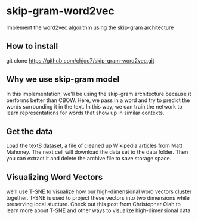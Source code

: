 # skip-gram-word2vec
Implement the word2vec algorithm using the skip-gram architecture

## How to install

git clone https://github.com/chjoo7/skip-gram-word2vec.git

## Why we use skip-gram model

In this implementation, we'll be using the skip-gram architecture because it performs better than CBOW. Here, we pass in a word 
and try to predict the words surrounding it in the text. 
In this way, we can train the network to learn representations for words that show up in similar contexts.

## Get the data

Load the text8 dataset, a file of cleaned up Wikipedia articles from Matt Mahoney. The next cell will download the data set 
to the data folder. Then you can extract it and delete the archive file to save storage space.

## Visualizing Word Vectors

we'll use T-SNE to visualize how our high-dimensional word vectors cluster together. T-SNE is used to project these vectors into two dimensions while preserving local stucture. 
Check out this post from Christopher Olah to learn more about T-SNE and other ways to visualize high-dimensional data
